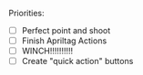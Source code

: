 Priorities:

- [ ] Perfect point and shoot
- [ ] Finish Apriltag Actions
- [ ] WINCH!!!!!!!!!!
- [ ] Create "quick action" buttons
